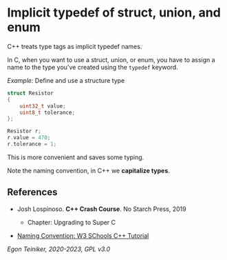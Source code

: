 # Implicit typedef of struct, union, and enum
C++ treats type tags as implicit typedef names. 

In C, when you want to use a struct, union, or enum, you have to assign a name to the 
type you’ve created using the `typedef` keyword.

_Example:_ Define and use a structure type
```C++
struct Resistor 
{
    uint32_t value;
    uint8_t tolerance;
};

Resistor r;
r.value = 470;  
r.tolerance = 1;  
```

This is more convenient and saves some typing.

Note the naming convention, in C++ we **capitalize types**.


## References

* Josh Lospinoso. **C++ Crash Course**. No Starch Press, 2019 
    * Chapter: Upgrading to Super C 

* [Naming Convention: W3 SChools C++ Tutorial](https://www.w3schools.com/cpp/default.asp)

*Egon Teiniker, 2020-2023, GPL v3.0*
